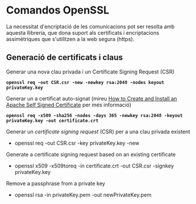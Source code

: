# Comandos OpenSSL

La necessitat d'encriptació de les comunicacions pot ser resolta amb aquesta llibreria, que dona suport als certificats i encriptacions assimètriques que s'utilitzen a la web segura \(https\).

## Generació de certificats i claus

Generar una nova clau privada i un  Certificate Signing Request \(CSR\)

**`openssl req -out CSR.csr -new -newkey rsa:2048 -nodes keyout privateKey.key`**

Generar un  a certificat auto-signat \(mireu [How to Create and Install an Apache Self Signed Certificate](https://www.sslshopper.com/article-how-to-create-and-install-an-apache-self-signed-certificate.html) per més informació\)

**`openssl req -x509 -sha256 -nodes -days 365 -newkey rsa:2048 -keyout privateKey.key -out certificate.crt`**

Generar un _certificate signing request_ \(CSR\) per a una clau privada existent

* openssl req -out CSR.csr -key privateKey.key -new

Generate a certificate signing request based on an existing certificate

* openssl x509 -x509toreq -in certificate.crt -out CSR.csr -signkey privateKey.key

Remove a passphrase from a private key

* openssl rsa -in privateKey.pem -out newPrivateKey.pem


